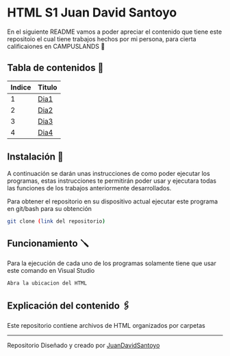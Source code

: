 # HTML S1 Juan David Santoyo
En el siguiente README vamos a poder apreciar el contenido que tiene este repositoio el cual tiene trabajos hechos por mi persona, para cierta calificaiones en CAMPUSLANDS 🚀

## Tabla de contenidos 📓
 Indice | Titulo  |
|--|--|
| 1 | [Dia1](Dia1) |
| 2 | [Dia2](Dia2) |
| 3 | [Dia3](Dia3) |
| 4 | [Dia4](Dia4) |

## Instalación 📌
A continuación se darán unas instrucciones de como poder ejecutar los programas, estas instrucciones te permitirán poder usar y ejecutara todas las funciones de los trabajos anteriormente desarrollados.

Para obtener el repositorio en su dispositivo actual ejecutar este programa en git/bash para su obtención

```bash
git clone (link del repositorio)
```
## Funcionamiento 🪛
Para la ejecución de cada uno de los programas solamente tiene que usar este comando en Visual Studio
```sh
Abra la ubicacion del HTML
```
## Explicación del contenido 🖇️

Este repositorio contiene archivos de HTML organizados por carpetas

---

Repositorio
Diseñado y creado por [JuanDavidSantoyo](https://github.com/JuanSantoyoJ/)
